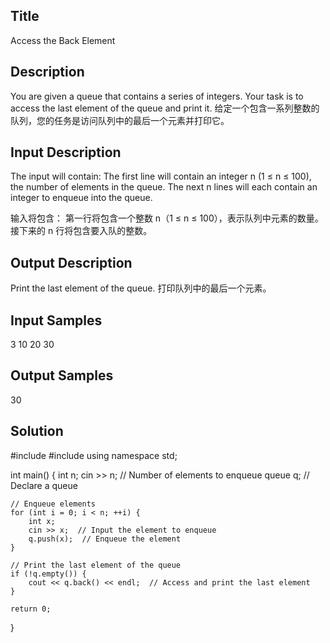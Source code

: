 ## Title
Access the Back Element

## Description
You are given a queue that contains a series of integers. Your task is to access the last element of the queue and print it.
给定一个包含一系列整数的队列，您的任务是访问队列中的最后一个元素并打印它。

## Input Description
The input will contain:
The first line will contain an integer n (1 ≤ n ≤ 100), the number of elements in the queue.
The next n lines will each contain an integer to enqueue into the queue.

输入将包含：
第一行将包含一个整数 n（1 ≤ n ≤ 100），表示队列中元素的数量。
接下来的 n 行将包含要入队的整数。

## Output Description
Print the last element of the queue.
打印队列中的最后一个元素。

## Input Samples
3
10
20
30


## Output Samples
30


## Solution
#include <iostream>
#include <queue>
using namespace std;

int main() {
    int n;
    cin >> n;  // Number of elements to enqueue
    queue<int> q;  // Declare a queue

    // Enqueue elements
    for (int i = 0; i < n; ++i) {
        int x;
        cin >> x;  // Input the element to enqueue
        q.push(x);  // Enqueue the element
    }

    // Print the last element of the queue
    if (!q.empty()) {
        cout << q.back() << endl;  // Access and print the last element
    }

    return 0;
}


